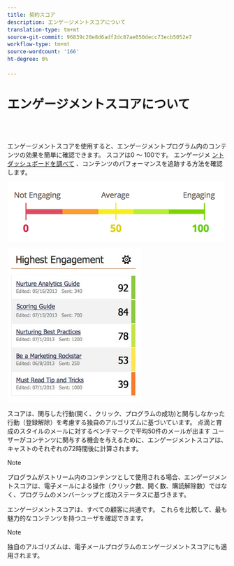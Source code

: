 ```yaml
---
title: 契約スコア
description: エンゲージメントスコアについて
translation-type: tm+mt
source-git-commit: 96839c20e8d6adf2dc87ae050decc73ecb5052e7
workflow-type: tm+mt
source-wordcount: '166'
ht-degree: 0%

---
```



# エンゲージメントスコアについて

<br> 

エンゲージメントスコアを使用すると、エンゲージメントプログラム内のコンテンツの効果を簡単に確認できます。 スコアは0 ～ 100です。 エンゲージメ [ントダッシュボードを調べて](https://docs.marketo.com/display/DOCS/The+Engagement+Dashboard) 、コンテンツのパフォーマンスを追跡する方法を確認します。

![イメージ1](/help/sky/assets/engagement-programs/understanding-the-engagement-score/understanding-the-engagement-score-1.png)

![イメージ2](/help/sky/assets/engagement-programs/understanding-the-engagement-score/understanding-the-engagement-score-2.png)

スコアは、関与した行動(開く、クリック、プログラムの成功)と関与しなかった行動（登録解除）を考慮する独自のアルゴリズムに基づいています。 点滴と育成のスタイルのメールに対するベンチマークで平均50件のメールが出ます ユーザーがコンテンツに関与する機会を与えるために、エンゲージメントスコアは、キャストのそれぞれの72時間後に計算されます。

>[!NOTE]
>
>プログラムがストリーム内のコンテンツとして使用される場合、エンゲージメントスコアは、電子メールによる操作（クリック数、開く数、購読解除数）ではなく、プログラムのメンバーシップと成功ステータスに基づきます。
>
>エンゲージメントスコアは、すべての顧客に共通です。 これらを比較して、最も魅力的なコンテンツを持つユーザを確認できます。

>[!NOTE]
>
>独自のアルゴリズムは、電子メールプログラムのエンゲージメントスコアにも適用されます。
